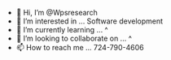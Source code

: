- 👋 Hi, I’m @Wpsresearch
- 👀 I’m interested in ... Software development
- 🌱 I’m currently learning ... ^
- 💞️ I’m looking to collaborate on ... ^
- 📫 How to reach me ... 724-790-4606

<!---
Wpsresearch/Wpsresearch is a ✨ special ✨ repository because its `README.md` (this file) appears on your GitHub profile.
You can click the Preview link to take a look at your changes.
--->

